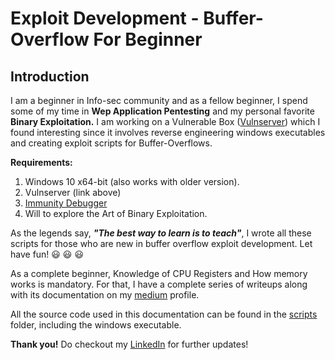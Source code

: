 <h1>Exploit Development - Buffer-Overflow For Beginner </h1>
<h2> Introduction </h2>

I am a beginner in Info-sec community and as a fellow beginner, I spend some of my time in **Wep Application Pentesting** and my personal favorite **Binary Exploitation.**
I am working on a Vulnerable Box ([Vulnserver](https://thegreycorner.com/vulnserver.html)) which I found interesting since it involves reverse engineering windows executables and creating exploit scripts for Buffer-Overflows.

**Requirements:**
1. Windows 10 x64-bit (also works with older version).
2. Vulnserver (link above)
3. [Immunity Debugger](https://debugger.immunityinc.com/ID_register.py)
4. Will to explore the Art of Binary Exploitation.

As the legends say, ***"The best way to learn is to teach"***, I wrote all these scripts for those who are new in buffer overflow exploit development. Let have fun! 😃 😃 😃

As a complete beginner, Knowledge of CPU Registers and How memory works is mandatory. For that, I have a complete series of writeups along with its documentation on my [medium](https://medium.com/@tejas.kand.45) profile.

All the source code used in this documentation can be found in the [scripts](/scripts/) folder, including the windows executable.

**Thank you!**
Do checkout my [LinkedIn](https://www.linkedin.com/in/tejas-kand) for further updates!
